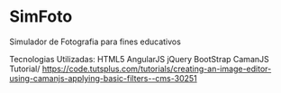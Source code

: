 # SimFoto
Simulador de Fotografia para fines educativos

Tecnologias Utilizadas: 
HTML5
AngularJS
jQuery
BootStrap
CamanJS  Tutorial/ https://code.tutsplus.com/tutorials/creating-an-image-editor-using-camanjs-applying-basic-filters--cms-30251
